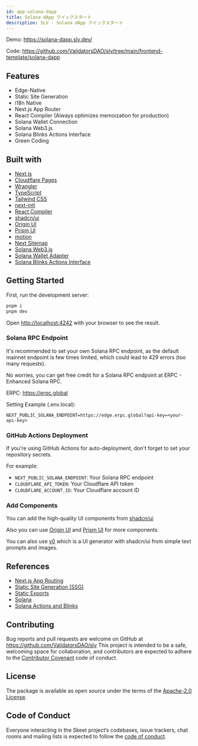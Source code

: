 ```yaml
---
id: app-solana-dapp
title: Solana dApp クイックスタート
description: SLV - Solana dApp クイックスタート
---
```


Demo: https://solana-dapp.slv.dev/

Code: https://github.com/ValidatorsDAO/slv/tree/main/frontend-template/solana-dapp

## Features

- Edge-Native
- Static Site Generation
- i18n Native
- Next.js App Router
- React Compiler (Always optimizes memoization for production)
- Solana Wallet Connection
- Solana Web3.js
- Solana Blinks Actions Interface
- Green Coding

## Built with

- [Next.js](https://nextjs.org/)
- [Cloudflare Pages](https://pages.cloudflare.com/)
- [Wrangler](https://developers.cloudflare.com/workers/wrangler/)
- [TypeScript](https://www.typescriptlang.org/)
- [Tailwind CSS](https://tailwindcss.com/)
- [next-intl](https://next-intl-docs.vercel.app/)
- [React Compiler](https://react.dev/learn/react-compiler)
- [shadcn/ui](https://ui.shadcn.com/)
- [Origin UI](https://originui.com/)
- [Prism UI](https://prismui.tech/)
- [motion](https://motion.dev/)
- [Next Sitemap](https://github.com/iamvishnusankar/next-sitemap)
- [Solana Web3.js](https://github.com/solana-labs/solana-web3.js/)
- [Solana Wallet Adapter](https://github.com/anza-xyz/wallet-adapter)
- [Solana Blinks Actions Interface](https://github.com/dialectlabs/blinks)

## Getting Started

First, run the development server:

```bash
pnpm i
pnpm dev
```

Open [http://localhost:4242](http://localhost:4242) with your browser to see the
result.

### Solana RPC Endpoint

It's recommended to set your own Solana RPC endpoint, as the default mainnet
endpoint is few times limited, which could lead to 429 errors (too many
requests).

No worries, you can get free credit for a Solana RPC endpoint at ERPC - Enhanced
Solana RPC.

ERPC: https://erpc.global

Setting Example (.env.local):

```
NEXT_PUBLIC_SOLANA_ENDPOINT=https://edge.erpc.global?api-key=<your-api-key>
```

### GitHub Actions Deployment

If you're using GitHub Actions for auto-deployment, don't forget to set your
repository secrets.

For example:

- `NEXT_PUBLIC_SOLANA_ENDPOINT`: Your Solana RPC endpoint
- `CLOUDFLARE_API_TOKEN`: Your Cloudflare API token
- `CLOUDFLARE_ACCOUNT_ID`: Your Cloudflare account ID

### Add Components

You can add the high-quality UI components from
[shadcn/ui](https://ui.shadcn.com/)

Also you can use [Origin UI](https://originui.com/) and
[Prism UI](https://prismui.tech/) for more components.

You can also use [v0](https://v0.dev/) which is a UI generator with shadcn/ui
from simple text prompts and images.

## References

- [Next.js App Routing](https://nextjs.org/docs/app/building-your-application/routing)
- [Static Site Generation (SSG)](https://nextjs.org/docs/pages/building-your-application/rendering/static-site-generation)
- [Static Exports](https://nextjs.org/docs/app/building-your-application/deploying/static-exports)
- [Solana](https://solana.com/)
- [Solana Actions and Blinks](https://solana.com/docs/advanced/actions)

## Contributing

Bug reports and pull requests are welcome on GitHub at
https://github.com/ValidatorsDAO/slv This project is intended to be a safe,
welcoming space for collaboration, and contributors are expected to adhere to
the [Contributor Covenant](http://contributor-covenant.org) code of conduct.

## License

The package is available as open source under the terms of the
[Apache-2.0 License](https://www.apache.org/licenses/LICENSE-2.0).

## Code of Conduct

Everyone interacting in the Skeet project’s codebases, issue trackers, chat
rooms and mailing lists is expected to follow the
[code of conduct](https://github.com/ValidatorsDAO/slv/blob/main/CODE_OF_CONDUCT.md).
